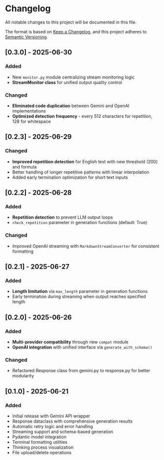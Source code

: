 # Changelog

All notable changes to this project will be documented in this file.

The format is based on [Keep a Changelog](https://keepachangelog.com/en/1.0.0/),
and this project adheres to [Semantic Versioning](https://semver.org/spec/v2.0.0.html).

## [0.3.0] - 2025-06-30

### Added
- New `monitor.py` module centralizing stream monitoring logic
- **StreamMonitor class** for unified output quality control

### Changed
- **Eliminated code duplication** between Gemini and OpenAI implementations
- **Optimized detection frequency** - every 512 characters for repetition, 128 for whitespace

## [0.2.3] - 2025-06-29

### Changed
- **Improved repetition detection** for English text with new threshold (200) and formula
- Better handling of longer repetitive patterns with linear interpolation
- Added early termination optimization for short text inputs

## [0.2.2] - 2025-06-28

### Added
- **Repetition detection** to prevent LLM output loops
- `check_repetition` parameter in generation functions (default: True)

### Changed
- Improved OpenAI streaming with `MarkdownStreamConverter` for consistent formatting

## [0.2.1] - 2025-06-27

### Added
- **Length limitation** via `max_length` parameter in generation functions
- Early termination during streaming when output reaches specified length

## [0.2.0] - 2025-06-26

### Added
- **Multi-provider compatibility** through new `compat` module
- **OpenAI integration** with unified interface via `generate_with_schema()`

### Changed
- Refactored Response class from gemini.py to response.py for better modularity

## [0.1.0] - 2025-06-21

### Added
- Initial release with Gemini API wrapper
- Response dataclass with comprehensive generation results
- Automatic retry logic and error handling
- Streaming support and schema-based generation
- Pydantic model integration
- Terminal formatting utilities
- Thinking process visualization
- File upload/delete operations
